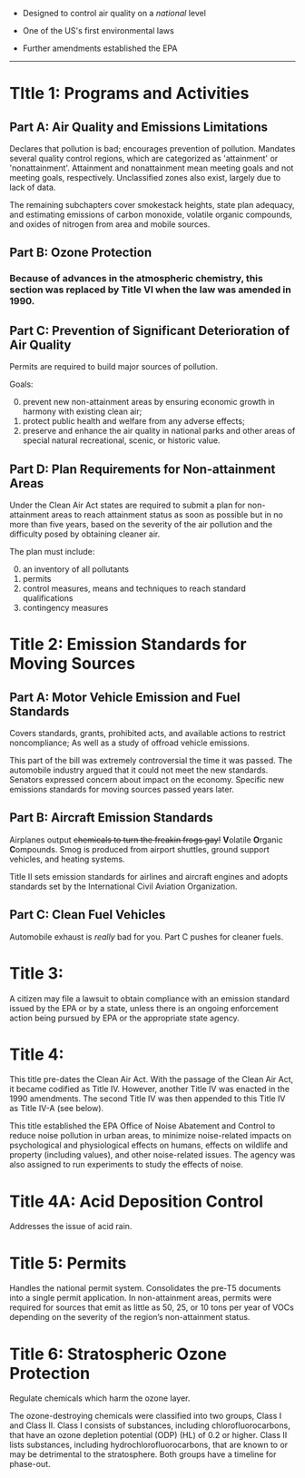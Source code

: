 + Designed to control air quality on a *national* level

+ One of the US's first environmental laws

+ Further amendments established the EPA

---

# TItle 1: Programs and Activities

## Part A: Air Quality and Emissions Limitations

Declares that pollution is bad;
encourages prevention of pollution.
Mandates several quality control regions, which are categorized as 'attainment' or 'nonattainment'.
Attainment and nonattainment mean meeting goals and not meeting goals, respectively.
Unclassified zones also exist, largely due to lack of data.

The remaining subchapters cover smokestack heights,
 state plan adequacy,
 and estimating emissions of carbon monoxide,
 volatile organic compounds,
 and oxides of nitrogen from area and mobile sources.

## Part B: Ozone Protection

### Because of advances in the atmospheric chemistry, this section was replaced by Title VI when the law was amended in 1990.

## Part C: Prevention of Significant Deterioration of Air Quality

Permits are required to build major sources of pollution.

Goals:

0. prevent new non-attainment areas by ensuring economic growth in harmony with existing clean air;
0. protect public health and welfare from any adverse effects;
0. preserve and enhance the air quality in national parks and other areas of special natural recreational, scenic, or historic value.

## Part D: Plan Requirements for Non-attainment Areas

Under the Clean Air Act states are required to submit a plan for non-attainment areas to reach attainment status as soon as possible but in no more than five years, based on the severity of the air pollution and the difficulty posed by obtaining cleaner air.

The plan must include:

0. an inventory of all pollutants
0. permits
0. control measures, means and techniques to reach standard qualifications
0. contingency measures

# Title 2: Emission Standards for Moving Sources

## Part A: Motor Vehicle Emission and Fuel Standards

Covers standards,
 grants,
 prohibited acts,
 and available actions to restrict noncompliance;
As well as a study of offroad vehicle emissions.

This part of the bill was extremely controversial the time it was passed. The automobile industry argued that it could not meet the new standards. 
Senators expressed concern about impact on the economy.
Specific new emissions standards for moving sources passed years later.

## Part B: Aircraft Emission Standards

Airplanes output ~~chemicals to turn the freakin frogs gay!~~ **V**olatile **O**rganic **C**ompounds.
Smog is produced from airport shuttles, 
 ground support vehicles,
 and heating systems.

Title II sets emission standards for airlines and aircraft engines and adopts standards set by the International Civil Aviation Organization.

## Part C: Clean Fuel Vehicles

Automobile exhaust is *really* bad for you.
Part C pushes for cleaner fuels.

# Title 3:

A citizen may file a lawsuit to obtain compliance with an emission standard issued by the EPA or by a state,
 unless there is an ongoing enforcement action being pursued by EPA or the appropriate state agency.

# Title 4:

This title pre-dates the Clean Air Act. 
 With the passage of the Clean Air Act, it became codified as Title IV.
 However, another Title IV was enacted in the 1990 amendments.
 The second Title IV was then appended to this Title IV as Title IV-A (see below).

This title established the EPA Office of Noise Abatement and Control to reduce noise pollution in urban areas,
 to minimize noise-related impacts on psychological and physiological effects on humans,
 effects on wildlife and property (including values),
 and other noise-related issues. 
The agency was also assigned to run experiments to study the effects of noise.

# Title 4A: Acid Deposition Control

Addresses the issue of acid rain.

# Title 5: Permits

Handles the national permit system.
Consolidates the pre-T5 documents into a single permit application.
In non-attainment areas, permits were required for sources that emit as little as 50,
 25,
 or 10 tons per year of VOCs depending on the severity of the region’s non-attainment status.

# Title 6: Stratospheric Ozone Protection

Regulate chemicals which harm the ozone layer.

The ozone-destroying chemicals were classified into two groups,
Class I and Class II.
Class I consists of substances, including chlorofluorocarbons, that have an ozone depletion potential (ODP) (HL) of 0.2 or higher.
Class II lists substances, including hydrochlorofluorocarbons, that are known to or may be detrimental to the stratosphere.
Both groups have a timeline for phase-out.
